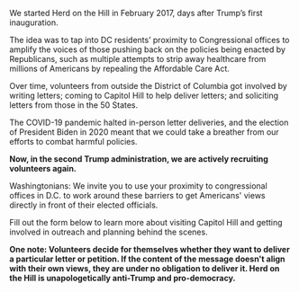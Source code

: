 We started Herd on the Hill in February 2017, days after Trump’s first inauguration.

The idea was to tap into DC residents’ proximity to Congressional offices to amplify the voices of those pushing back on the policies being enacted by Republicans, such as multiple attempts to strip away healthcare from millions of Americans by repealing the Affordable Care Act.

Over time, volunteers from outside the District of Columbia got involved by writing letters; coming to Capitol Hill to help deliver letters; and soliciting letters from those in the 50 States. 

The COVID-19 pandemic halted in-person letter deliveries, and the election of President Biden in 2020 meant that we could take a breather from our efforts to combat harmful policies. 

**Now, in the second Trump administration, we are actively recruiting volunteers again.**

Washingtonians: We invite you to use your proximity to congressional offices in D.C. to work around these barriers to get Americans' views directly in front of their elected officials.

Fill out the form below to learn more about visiting Capitol Hill and getting involved in outreach and planning behind the scenes.

**One note: Volunteers decide for themselves whether they want to deliver a particular letter or petition. If the content of the message doesn't align with their own views, they are under no obligation to deliver it. Herd on the Hill is unapologetically anti-Trump and pro-democracy.**
